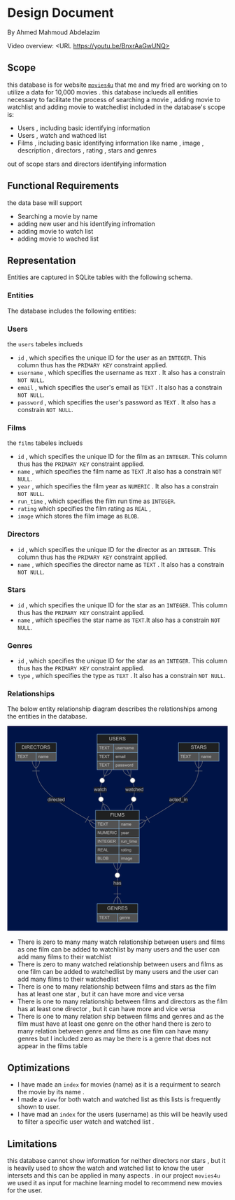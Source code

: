 # Design Document

By Ahmed Mahmoud Abdelazim

Video overview: <URL https://youtu.be/BnxrAaGwUNQ>

## Scope


this database is for website [`movies4u`](https://movies4u.pythonanywhere.com) that me and my fried are working on to utilize a data for 10,000 movies . this database inclueds all entities necessary to facilitate the process of searching a movie , adding movie to watchlist
 and adding movie to watchedlist included in the database's scope is:

* Users , including basic identifying information
* Users , watch and wathced list
* Films , including basic identifying information like name , image , description , directors , rating , stars and genres

out of scope stars and directors identifying information
## Functional Requirements

the data base will support
* Searching a movie by name
* adding new user and his identifying infromation
* adding movie to watch list
* adding movie to wached list

## Representation
Entities are captured in SQLite tables with the following schema.
### Entities

The database includes the following entities:
### Users
the `users` tabeles inclueds
* `id` , which specifies the unique ID for the user as an `INTEGER`. This column thus has the `PRIMARY KEY` constraint applied.
* `username` ,  which specifies the username as `TEXT` . It also has a constrain `NOT NULL`.
* `email` ,  which specifies the user's email as `TEXT` . It also has a constrain `NOT NULL`.
* `password` , which specifies the user's password as `TEXT` . It also has a constrain `NOT NULL`.

### Films
the `films` tabeles inclueds
* `id` , which specifies the unique ID for the film as an `INTEGER`. This column thus has the `PRIMARY KEY` constraint applied.
* `name` , which specifies the film name  as `TEXT` .It also has a constrain `NOT NULL`.
* `year` , which specifies the film year  as `NUMERIC` . It also has a constrain `NOT NULL`.
* `run_time` , which specifies the film run time as `INTEGER`.
* `rating` which specifies the film rating as `REAL` ,
* `image` which stores the film image as `BLOB`.

### Directors
* `id` , which specifies the unique ID for the director  as an `INTEGER`. This column thus has the `PRIMARY KEY` constraint applied.
* `name` , which specifies the director name  as `TEXT` . It also has a constrain `NOT NULL`.

### Stars
* `id` , which specifies the unique ID for the star   as an `INTEGER`. This column thus has the `PRIMARY KEY` constraint applied.
* `name` , which specifies the star name  as `TEXT`.It also has a constrain `NOT NULL`.

### Genres
* `id` , which specifies the unique ID for the star   as an `INTEGER`. This column thus has the `PRIMARY KEY` constraint applied.
* `type` , which specifies the type as `TEXT` .  It also has a constrain `NOT NULL`.

### Relationships

The below entity relationship diagram describes the relationships among the entities in the database.

![ER Diagram](my_diagram.png)

* There is zero to many  many watch relationship between  users and films as one film can be added to watchlist by many users and the user can add many films to their watchlist
* There is zero to many watched relationship between users and films as one film can be added to watchedlist by many users and the user can add many films to their watchedlist
* There is one to many relationship between films and stars as the film has at least one star , but it can have more and vice versa
* There is one to many relationship between films and directors as the film has at least one director , but it can have more and vice versa
* There is one to many relation ship between  films and  genres and as the film must have at least one genre on the other hand there is zero to many relation between  genre and films as one film can have many genres but I included zero as may be there is a genre that does not appear in the films table
## Optimizations

* I have made an `index` for movies (name) as it is a requirment to search the movie by its name .
* I made a `view` for both watch and watched list as this lists is frequently shown to user.
* I have mad an `index` for the users (username) as this will be heavily used to filter a specific user watch and watched list .

## Limitations

this database cannot show information for neither directors nor stars , but it is heavily used to show the watch and watched list to know the user intersets and this can be applied in many aspects . in our project `movies4u` we used it as input for machine learning model to recommend new movies for the user.
